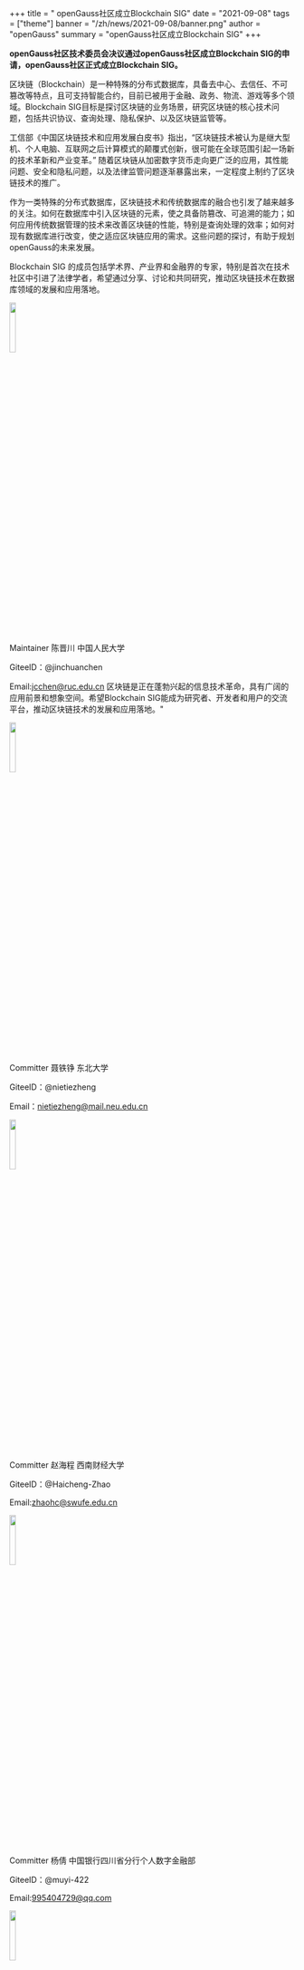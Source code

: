 ﻿+++
title = " openGauss社区成立Blockchain SIG"
date = "2021-09-08"
tags = ["theme"]
banner = "/zh/news/2021-09-08/banner.png"
author = "openGauss"
summary = "openGauss社区成立Blockchain SIG"
+++

**openGauss社区技术委员会决议通过openGauss社区成立Blockchain SIG的申请，openGauss社区正式成立Blockchain SIG。**

区块链（Blockchain）是一种特殊的分布式数据库，具备去中心、去信任、不可篡改等特点，且可支持智能合约，目前已被用于金融、政务、物流、游戏等多个领域。Blockchain SIG目标是探讨区块链的业务场景，研究区块链的核心技术问题，包括共识协议、查询处理、隐私保护、以及区块链监管等。


工信部《中国区块链技术和应用发展白皮书》指出，“区块链技术被认为是继大型机、个人电脑、互联网之后计算模式的颠覆式创新，很可能在全球范围引起一场新的技术革新和产业变革。” 随着区块链从加密数字货币走向更广泛的应用，其性能问题、安全和隐私问题，以及法律监管问题逐渐暴露出来，一定程度上制约了区块链技术的推广。


作为一类特殊的分布式数据库，区块链技术和传统数据库的融合也引发了越来越多的关注。如何在数据库中引入区块链的元素，使之具备防篡改、可追溯的能力；如何应用传统数据管理的技术来改善区块链的性能，特别是查询处理的效率；如何对现有数据库进行改变，使之适应区块链应用的需求。这些问题的探讨，有助于规划openGauss的未来发展。


Blockchain SIG 的成员包括学术界、产业界和金融界的专家，特别是首次在技术社区中引进了法律学者，希望通过分享、讨论和共同研究，推动区块链技术在数据库领域的发展和应用落地。


<img src="/zh/news/2021-09-08/陈晋川.png" style="width: 15%"> 

Maintainer 陈晋川 中国人民大学           

GiteeID：@jinchuanchen

Email:jcchen@ruc.edu.cn
区块链是正在蓬勃兴起的信息技术革命，具有广阔的应用前景和想象空间。希望Blockchain SIG能成为研究者、开发者和用户的交流平台，推动区块链技术的发展和应用落地。"


<img src="/zh/news/2021-09-08/聂铁铮.png" style="width: 15%"> 

Committer 聂铁铮 东北大学   

GiteeID：@nietiezheng     

Email：nietiezheng@mail.neu.edu.cn



<img src="/zh/news/2021-09-08/赵海程.png" style="width: 15%"> 

Committer 赵海程 西南财经大学

GiteeID：@Haicheng-Zhao  

Email:zhaohc@swufe.edu.cn



<img src="/zh/news/2021-09-08/杨倩.png" style="width: 15%"> 


Committer 杨倩 中国银行四川省分行个人数字金融部  

GiteeID：@muyi-422 

Email:995404729@qq.com



<img src="/zh/news/2021-09-08/缪春亮.png" style="width: 15%"> 


Committer 缪春亮 工商银行四川分行运行管理部    

GiteeID：@Miao_Chunliang

Email：mcl2000@sina.com


<img src="/zh/news/2021-09-08/郝庆运.png" style="width: 15%"> 


Committer 郝庆运 民生银行    

GiteeID：@haoqingyun

Email：haoqingyun@cmbc.com.cn


<img src="/zh/news/2021-09-08/薛忠斌.png" style="width: 15%"> 


Committer 薛忠斌 华为    

GiteeID：@zbxue

Email：xuezhongbin@huawei.com


<img src="/zh/news/2021-09-08/朱金伟.png" style="width: 15%"> 


Committer 朱金伟 华为   

GiteeID：@zhu_jinwei

Email：zhujinwei@huawei.com


<img src="/zh/news/2021-09-08/何睿.png" style="width: 15%"> 


Committer 何睿 华为    

GiteeID：@he_ray

Email：he.rui@139.com



欢迎大家订阅Blockchain SIG邮件列表：blockchain@opengauss.org及时掌握Blockchain SIG动态。



会议时间：北京时间，每双周三下午，16:00-17:00



因为SIG是开放的，我们欢迎任何人加入openGauss Blockchain SIG 并参与贡献。


               

**如何加入Blockchain SIG并参与贡献：**

1.注册Gitee账号

openGauss源代码托管在码云（Gitee）：

https://gitee.com/opengauss

请参考https://gitee.com/help/articles/4113注册您的Gitee账户，

并在http://gitee.com/profile/emails设置您的主邮箱。

2.签署CLA

在参与社区贡献前，您还需要签署openGauss社区贡献者许可协议（CLA）.

3.找到Blockchain SIG仓库地址：

https://gitee.com/opengauss/Blockchain
                                 


**如果，你感兴趣的SIG组还未出现，**

**那么，新的SIG组将由你来发起！**

欢迎发送申请邮件至：tc@opengauss.org
